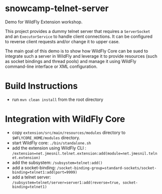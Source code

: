 # snowcamp-telnet-server

Demo for WildFly Extension workshop.

This project provides a dummy telnet server that requires a `ServerSocket` and an `ExecutorService` to handle client connections.
It can be configured to reverse client requests and/or change it to upper case.

The main goal of this demo is to show how WildFly Core can be sued to integrate such a server in WildFly and leverage it to provide
resources (such as socket bindings and thread pools) and manage it using WildFly command-line interface or XML configuration.

# Build Instructions

* run `mvn clean install` from the root directory

# Integration with WildFly Core

* copy `extension/src/main/resources/modules` directory to `$WFLYCORE_HOME/modules` directory.
* start WildFly core: `./bin/standalone.sh`
* add the extension using WildFly CLI : `/extension=net.jmesnil.telnet.extension:add(module=net.jmesnil.telnet.extension)`
* add the subsystem: `/subsystem=telnet:add()`
* add a socket-binding: `/socket-binding-group=standard-sockets/socket-binding=telnet1:add(port=9999)`
* add a telnet server: `/subsystem=telnet/server=server1:add(reverse=true, socket-binding=telnet1)`

